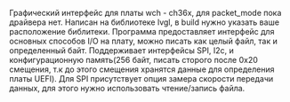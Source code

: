 Графический интерфейс для платы wch - ch36x, для packet_mode пока драйвера нет. 
Написан на библиотеке lvgl, в build нужно указать ваше расположение библитеки. Программа предоставляет интерфейс для основных способов I/O на плату, можно писать как целый файл, так и определенный байт. Поддерживает интерфейсы SPI, I2c, и конфигурационную память(256 байт, писать сторого после 0x20 смещения, т.к до этого смещения хранятся данные для определения платы UEFI).
Для SPI присутствует опция замера скорости передачи данных, для этого нужно использовать чтение/запись файла.
